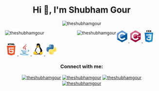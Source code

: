 <h1 align="center">Hi 👋, I'm Shubham Gour</h1>

<p align="center"> <img src="https://komarev.com/ghpvc/?username=theshubhamgour&label=Profile%20views&color=0e75b6&style=flat" alt="theshubhamgour" /> </p>

<img align = "left" width= "47%" src="https://github-readme-stats.vercel.app/api?username=theshubhamgour&show_icons=true&locale=en" alt="theshubhamgour" /></p>
 <p><img align="left" src="https://github-readme-streak-stats.herokuapp.com/?user=theshubhamgour&" alt="theshubhamgour" /></p>
 
 
<p align="left"> 
  <a href="https://www.cprogramming.com/" target="_blank" rel="noreferrer"> <img src="https://raw.githubusercontent.com/devicons/devicon/master/icons/c/c-original.svg" alt="c" width="40" height="40"/> </a> <a href="https://www.w3schools.com/cpp/" target="_blank" rel="noreferrer"> <img src="https://raw.githubusercontent.com/devicons/devicon/master/icons/cplusplus/cplusplus-original.svg" alt="cplusplus" width="40" height="40"/> </a> <a href="https://www.w3schools.com/css/" target="_blank" rel="noreferrer"> <img src="https://raw.githubusercontent.com/devicons/devicon/master/icons/css3/css3-original-wordmark.svg" alt="css3" width="40" height="40"/> </a> <a href="https://www.w3.org/html/" target="_blank" rel="noreferrer"> <img src="https://raw.githubusercontent.com/devicons/devicon/master/icons/html5/html5-original-wordmark.svg" alt="html5" width="40" height="40"/> </a> <a href="https://www.java.com" target="_blank" rel="noreferrer"> <img src="https://raw.githubusercontent.com/devicons/devicon/master/icons/java/java-original.svg" alt="java" width="40" height="40"/> </a> <a href="https://www.linux.org/" target="_blank" rel="noreferrer"> <img src="https://raw.githubusercontent.com/devicons/devicon/master/icons/linux/linux-original.svg" alt="linux" width="40" height="40"/> </a> <a href="https://www.python.org" target="_blank" rel="noreferrer"> <img src="https://raw.githubusercontent.com/devicons/devicon/master/icons/python/python-original.svg" alt="python" width="40" height="40"/> </a> </p>



  
  

 
 
<h3 align="center">Connect with me:</h3>
<p align="center">
<a href="https://twitter.com/theshubhamgour" target="blank"><img align="center" src="https://raw.githubusercontent.com/rahuldkjain/github-profile-readme-generator/master/src/images/icons/Social/twitter.svg" alt="theshubhamgour" height="30" width="40" /></a>
<a href="https://linkedin.com/in/theshubhamgour" target="blank"><img align="center" src="https://raw.githubusercontent.com/rahuldkjain/github-profile-readme-generator/master/src/images/icons/Social/linked-in-alt.svg" alt="theshubhamgour" height="30" width="40" /></a>
<a href="https://instagram.com/theshubhamgour" target="blank"><img align="center" src="https://raw.githubusercontent.com/rahuldkjain/github-profile-readme-generator/master/src/images/icons/Social/instagram.svg" alt="theshubhamgour" height="30" width="40" /></a>
<a href="https://www.hackerrank.com/theshubhamgour" target="blank"><img align="center" src="https://raw.githubusercontent.com/rahuldkjain/github-profile-readme-generator/master/src/images/icons/Social/hackerrank.svg" alt="theshubhamgour" height="30" width="40" /></a>
</p>











